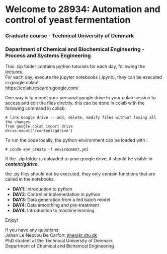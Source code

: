 # Welcome to 28934: Automation and control of yeast fermentation

### Graduate course - Technical University of Denmark
### Department of Chemical and Biochemical Engineering - Process and Systems Engineering

This .zip folder contains python tutorials for each day, following the lectures. <br>
For each day, execute the jupyter notebooks (.ipynb), they can be executed in google.colab!<br>
https://colab.research.google.com/

One way is to mount your personal google drive to your colab session to access and edit the files directly.
this can be done in colab with the following command in collab:
```
# link Google drive -- add, delete, modify files without losing all the changes
from google.colab import drive
drive.mount('/content/gdrive')
```

To run the code locally, the python environment can be loaded with : 
```
# conda env create -f environment.yml
```

If the .zip folder is uploaded to your google drive, it should be visible in ***content/gdrive***.

the .py files should not be executed, they only contain functions that are called in the notebooks.

- **DAY1**: Introduction to python
- **DAY2**: Controller inplementation in python
- **DAY3**: Data generation from a fed batch model
- **DAY4**: Data smoothing and pre-treatment
- **DAY4**: Introduction to machine learning 


Enjoy! 


If you have any questions: <br>
Johan Le Nepvou De Carfort,
jlne@kt.dtu.dk<br>
PhD student at the Technical University of Denmark<br>
Department of Chemical and Bichemcal Engineering